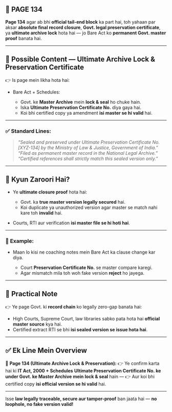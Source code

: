 ## 📄 **PAGE 134**

**Page 134** agar ab bhi **official tail-end block** ka part hai, toh yahaan par aksar **absolute final record closure**, **Govt. legal preservation certificate**, ya **ultimate archive lock** hota hai — jo Bare Act ko **permanent Govt. master proof** banata hai.

---

## 🔹 **Possible Content — Ultimate Archive Lock & Preservation Certificate**

👉 Is page mein likha hota hai:

* Bare Act + Schedules:

  * Govt. ke **Master Archive** mein **lock & seal** ho chuke hain.
  * Iska **Ultimate Preservation Certificate No.** diya gaya hai.
  * Koi bhi certified copy ya amendment **isi master se hi valid** hai.

---

### ✅ **Standard Lines:**

> *“Sealed and preserved under Ultimate Preservation Certificate No. \[XYZ-134] by the Ministry of Law & Justice, Government of India.”*
> *“Filed as permanent master record in the National Legal Archive.”*
> *“Certified references shall strictly match this sealed version only.”*

---

## 🔹 **Kyun Zaroori Hai?**

* Ye **ultimate closure proof** hota hai:

  * Govt. ka **true master version legally secured** hai.
  * Koi duplicate ya unauthorized version agar master se match nahi kare toh **invalid** hai.
* Courts, RTI aur verification **isi master file se hi hoti hai**.

---

### 🧩 **Example:**

* Maan lo kisi ne coaching notes mein Bare Act ka clause change kar diya.

  * Court **Preservation Certificate No.** se master compare karegi.
  * Agar mismatch mila toh woh fake version **reject** ho jayega.

---

## 🔹 **Practical Note**

👉 Ye page Govt. ki **record chain** ko legally zero-gap banata hai:

* High Courts, Supreme Court, law libraries sabko pata hota hai **official master source** kya hai.
* Certified extract RTI se bhi **isi sealed version se issue hota hai**.

---

## ✅ **Ek Line Mein Overview**

📌 **Page 134 (Ultimate Archive Lock & Preservation):**
👉 Ye confirm karta hai ki **IT Act, 2000 + Schedules** **Ultimate Preservation Certificate No. ke under Govt. ke Master Archive mein lock & seal** hain —
👉 Aur koi bhi certified copy **isi official version se hi valid** hai.

---

Isse **law legally traceable, secure aur tamper-proof** ban jaata hai — **no loophole, no fake version valid!**
